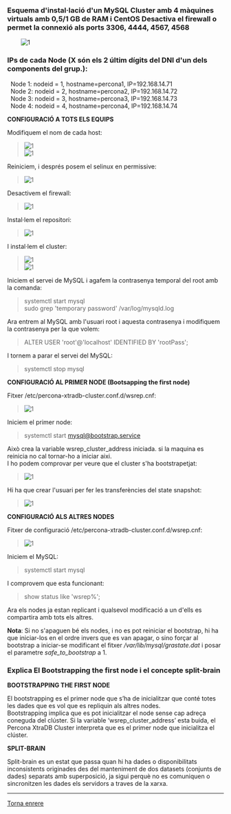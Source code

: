 ### Esquema d'instal·lació d'un MySQL Cluster amb  4 màquines virtuals amb 0,5/1 GB de RAM i CentOS Desactiva el firewall o permet la connexió als ports 3306, 4444, 4567, 4568
&nbsp;&nbsp;&nbsp;&nbsp;&nbsp;&nbsp;&nbsp;&nbsp;![1](https://raw.githubusercontent.com/Josep88/MP10UF2-A5/master/img/exercici1/0.PNG)  
### IPs de cada Node (X són els 2 últim dígits del DNI d'un dels components del grup.):
&nbsp;&nbsp;Node 1: nodeid = 1, hostname=percona1, IP=192.168.14.71  
&nbsp;&nbsp;Node 2: nodeid = 2, hostname=percona2, IP=192.168.14.72  
&nbsp;&nbsp;Node 3: nodeid = 3, hostname=percona3, IP=192.168.14.73  
&nbsp;&nbsp;Node 4: nodeid = 4, hostname=percona4, IP=192.168.14.74  

__CONFIGURACIÓ A TOTS ELS EQUIPS__  

Modifiquem el nom de cada host:  
>  ![1](https://raw.githubusercontent.com/Josep88/MP10UF2-A5/master/img/exercici1/1.PNG)  
>  ![1](https://raw.githubusercontent.com/Josep88/MP10UF2-A5/master/img/exercici1/2.PNG)  
  
Reiniciem, i després posem el selinux en permissive:  
>  ![1](https://raw.githubusercontent.com/Josep88/MP10UF2-A5/master/img/exercici1/4.PNG)  
  
Desactivem el firewall:  
>  ![1](https://raw.githubusercontent.com/Josep88/MP10UF2-A5/master/img/exercici1/5.PNG)  

Instal·lem el repositori:  
>  ![1](https://raw.githubusercontent.com/Josep88/MP10UF2-A5/master/img/exercici1/8.PNG)  
  
I instal·lem el cluster:  
>  ![1](https://raw.githubusercontent.com/Josep88/MP10UF2-A5/master/img/exercici1/3.PNG)  
>  ![1](https://raw.githubusercontent.com/Josep88/MP10UF2-A5/master/img/exercici1/7.PNG)  

Iniciem el servei de MySQL i agafem la contrasenya temporal del root amb la comanda:  
>systemctl start mysql  
>sudo grep 'temporary password' /var/log/mysqld.log  

Ara entrem al MySQL amb l'usuari root i aquesta contrasenya i modifiquem la contrasenya per la que volem:  
>ALTER USER 'root'@'localhost' IDENTIFIED BY 'rootPass';  
  
I tornem a parar el servei del MySQL:  
>systemctl stop mysql  
  
__CONFIGURACIÓ AL PRIMER NODE (Bootsapping the first node)__  
  
Fitxer /etc/percona-xtradb-cluster.conf.d/wsrep.cnf:  
>  ![1](https://raw.githubusercontent.com/Josep88/MP10UF2-A5/master/img/exercici1/6.PNG)  
  
Iniciem el primer node:  
>systemctl start mysql@bootstrap.service  

Això crea la variable wsrep_cluster_address iniciada. si la maquina es reinicia no cal tornar-ho a iniciar aixi.  
I ho podem comprovar per veure que el cluster s'ha bootstrapetjat:  
>  ![1](https://raw.githubusercontent.com/Josep88/MP10UF2-A5/master/img/exercici1/9.PNG)  
  
Hi ha que crear l'usuari per fer les transferències del state snapshot:  
>  ![1](https://raw.githubusercontent.com/Josep88/MP10UF2-A5/master/img/exercici1/10.PNG)  
  
__CONFIGURACIÓ ALS ALTRES NODES__  

Fitxer de configuració /etc/percona-xtradb-cluster.conf.d/wsrep.cnf:  
>  ![1](https://raw.githubusercontent.com/Josep88/MP10UF2-A5/master/img/exercici1/11.PNG)  
  
Iniciem el MySQL:  
>systemctl start mysql  
  
I comprovem que esta funcionant:  
>show status like 'wsrep%';
  
Ara els nodes ja estan replicant i qualsevol modificació a un d'ells es compartira amb tots els altres.
  
**Nota**: Si no s'apaguen bé els nodes, i no es pot reiniciar el bootstrap, hi ha que iniciar-los en el ordre invers que es van apagar, o sino forçar al bootstrap a iniciar-se modificant el fitxer _/var/lib/mysql/grastate.dat_ i posar el parametre _safe_to_bootstrap_ a 1.
  
  
### Explica El Bootstrapping the first node i el concepte split-brain  
  
__BOOTSTRAPPING THE FIRST NODE__
  
El bootstrapping es el primer node que s’ha de inicialitzar que conté totes les dades que es vol que es repliquin als altres nodes.  
Bootstrapping implica que es pot inicialitzar el node sense cap adreça coneguda del clúster. Si la variable ‘wsrep_cluster_address’ esta buida, el Percona XtraDB Cluster interpreta que es el primer node que inicialitza el clúster.  


__SPLIT-BRAIN__
  
Split-brain es un estat que passa quan hi ha dades o disponibilitats inconsistents originades des del manteniment de dos datasets (conjunts de dades) separats amb superposició, ja sigui perquè no es comuniquen o sincronitzen les dades els servidors a traves de la xarxa.  

***
[Torna enrere](https://github.com/Josep88/MP10UF2-A5)
